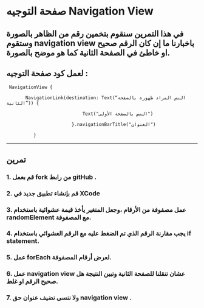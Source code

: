 

# صفحة التوجيه Navigation View



## في هذا التمرين سنقوم بتخمين رقم من الظاهر بالصورة وستقوم navigation view باخبارنا ما إن كان الرقم صحيح او خاطئ في الصفحة الثانية كما هو موضح بالصورة.





## لعمل كود صفحة التوجيه :

```
 NavigationView {

       NavigationLink(destination: Text(“النص المراد ظهوره بالصفحة الثانية”)) {

                            Text("النص بالصفحة الأولى")

                        }.navigationBarTitle("العنوان")

          }
```

---

## تمرين





### 1. قم بعمل fork من رابط gitHub .


### 2. قم بإنشاء تطبيق جديد في XCode


### 3. عمل مصفوفة من الأرقام ،وجعل المتغير يأخذ قيمة عشوائية باستخدام randomElement مع المصفوفة. 


### 4. يجب مقارنة الرقم الذي تم الضغط عليه مع الرقم العشوائي باستخدام if statement.


### 5. عمل forEach لعرض أرقام المصفوفة.


### 6. عمل navigation view عشان تنقلنا للصفحة الثانية وتبين النتيجة هل صحيح الرقم او غلط.


### 7. ولا ننسى نضيف عنوان حق navigation view .
